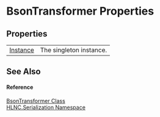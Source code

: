 # BsonTransformer Properties




## Properties
<table>
<tr>
<td><a href="P_HLNC_Serialization_BsonTransformer_Instance">Instance</a></td>
<td>The singleton instance.</td></tr>
</table>

## See Also


#### Reference
<a href="T_HLNC_Serialization_BsonTransformer">BsonTransformer Class</a>  
<a href="N_HLNC_Serialization">HLNC.Serialization Namespace</a>  
